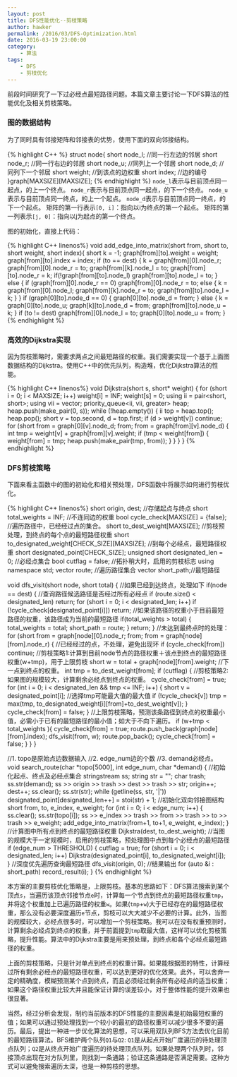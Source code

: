 ```yaml
---
layout: post
title: DFS性能优化--剪枝策略
author: hawker
permalink: /2016/03/DFS-Optimization.html
date: 2016-03-19 23:00:00
category:
    - 算法
tags:
    - DFS
    - 剪枝优化
---
```


前段时间研究了一下过必经点最短路径问题。本篇文章主要讨论一下DFS算法的性能优化及相关剪枝策略。

### 图的数据结构
为了同时具有邻接矩阵和邻接表的优势，使用下面的双向邻接结构。

{% highlight C++ %}
struct node{
    	short node_l;   //同一行左边的邻居
    	short node_r;   //同一行右边的邻居
    	short node_u;     //同列上一个邻居
    	short node_d;     //同列下一个邻居
    	short weight;     //到该点的边权重
    	short index;      //边的编号
}graph[MAXSIZE][MAXSIZE];
{% endhighlight %}
`node_l`表示与目前顶点同一起点，的上一个终点。
`node_r`表示与目前顶点同一起点，的下一个终点。
`node_u`表示与目前顶点同一终点，的上一个起点。
`node_d`表示与目前顶点同一终点，的下一个起点。
矩阵的第一行表示`[0, i]`：指向以i为终点的第一个起点。
矩阵的第一列表示`[j, 0]`：指向以j为起点的第一个终点。

图的初始化，直接上代码：
	
{% highlight C++ linenos%}
void add_edge_into_matrix(short from, short to, short weight, short index){
    short k = -1;
    graph[from][to].weight = weight;
    graph[from][to].index = index;
    if (to == dest) {
        k = graph[from][0].node_r;
        graph[from][0].node_r = to;
        graph[from][k].node_l = to;
        graph[from][to].node_r = k;
        if(!graph[from][to].node_l)  graph[from][to].node_l = to;
    } else {
        if (graph[from][0].node_r == 0)
            graph[from][0].node_r = to;
        else {
            k = graph[from][0].node_l;
            graph[from][k].node_r = to;
            graph[from][to].node_l = k;
        }
    }
    if (graph[0][to].node_d == 0) {
        graph[0][to].node_d = from;
    } else {
        k = graph[0][to].node_u;
        graph[k][to].node_d = from;
        graph[from][to].node_u = k;
    }
    if (to != dest)
        graph[from][0].node_l = to;
    graph[0][to].node_u = from;
}
{% endhighlight %}

### 高效的Dijkstra实现
因为剪枝策略时，需要求两点之间最短路径的权重。我们需要实现一个基于上面图数据结构的Dijkstra。使用C++中的优先队列，构造堆，优化Dijkstra算法的性能。

{% highlight C++ linenos%}
void Dijkstra(short s, short* weight) {
    for (short i = 0; i < MAXSIZE; i++)
        weight[i] = INF;
    weight[s] = 0;
    using ii = pair<short, short>;
    using vii = vector<ii>;
    priority_queue<ii, vii, greater<ii>> heap;
    heap.push(make_pair(0, s));
    while (!heap.empty()) {
        ii top = heap.top(); heap.pop();
        short v = top.second, d = top.first;
        if (d > weight[v]) continue;
        for (short from = graph[0][v].node_d; from; from = graph[from][v].node_d) {
            int tmp = weight[v] + graph[from][v].weight;
            if (tmp < weight[from]) {
                weight[from] = tmp;
                heap.push(make_pair(tmp, from));
            }
        }
    }
}
{% endhighlight %}

### DFS剪枝策略
下面来看主函数中的图的初始化和相关预处理，DFS函数中将展示如何进行剪枝优化。

{% highlight C++ linenos%}
short origin, dest; //存储起点与终点
short total_weights = INF;  //不连同边的权重
bool cycle_check[MAXSIZE] = {false};  //遍历路径中，已经经过点的集合。
short to_dest_weight[MAXSIZE];        //剪枝预处理，到终点的每个点的最短路径权重
short to_designated_weight[CHECK_SIZE][MAXSIZE]; //到每个必经点，最短路径权重
short designated_point[CHECK_SIZE]; unsigned short designated_len = 0; //必经点集合
bool cutflag = false;  //拓扑稍大时，启用的剪枝标志
using namespace std;
vector<short> route;   //遍历路径集合
vector<short> short_path;//最短路径

void dfs_visit(short node, short total) {
//如果已经到达终点，处理如下
    if(node == dest) {
        //查询路径候选路径是否经过所有必经点
        if (route.size() < designated_len) return;
        for (short i = 0; i < designated_len; i++)
                if (!cycle_check[designated_point[i]]) return;
        //如果该路径的权重小于目前最短路径的权重，该路径成为当前的最短路径
        if(total_weights > total) {
            total_weights = total;
            short_path = route;
        }
        return;
    }
//未达到最终点时的处理：
    for (short from = graph[node][0].node_r; from; from = graph[node][from].node_r)
    {
        //已经经过的点，不处理，避免出现环
        if (cycle_check[from]) continue;
        //剪枝策略1:计算到目前node节点的路径权重＋该点到终点的最短路径权重(w+tmp)，用于上限剪枝
        short w = total + graph[node][from].weight;
        //下一点到终点的权重。
        int tmp = to_dest_weight[from];
        if (cutflag) {
            //剪枝策略2: 如果图的规模较大，计算剩余必经点到终点的权重。
            cycle_check[from] = true;
            for (int i = 0; i < designated_len && tmp <= INF; i++) {
                short v = designated_point[i];
                //选择tmp可能最大值的最大值
                if (!cycle_check[v]) tmp = max(tmp, to_designated_weight[i][from]+to_dest_weight[v]);
            }
            cycle_check[from] = false;
        }
        //上限剪枝策略，预测该条路径到终点的权重最小值，必需小于已有的最短路径的最小值；如大于不向下遍历。
        if (w+tmp < total_weights ){
            cycle_check[from] = true;
            route.push_back(graph[node][from].index);
            dfs_visit(from, w);
            route.pop_back();
            cycle_check[from] = false;
        }
    }
}
	
//1. topo是原始点边数据输入
//2. edge_num边的个数
//3. demand必经点。
void search_route(char *topo[5000], int edge_num, char *demand)
{
    //初始化起点、终点及必经点集合
    stringstream ss;
    string str = ""; char trash;
    ss.str(demand);
    ss >> origin >> trash >> dest >> trash >> str;
    origin++;
    dest++;
    ss.clear(); ss.str(str);
    while (getline(ss, str, '|'))
        designated_point[designated_len++] = stoi(str) + 1;
	//初始化双向邻接图结构
    short from, to, e_index, e_weight;
    for (int i = 0; i < edge_num; i++) {
        ss.clear();
        ss.str(topo[i]);
        ss >> e_index >> trash >> from >> trash >> to >> trash >> e_weight;
        add_edge_into_matrix(from+1, to+1, e_weight, e_index);
    }
    //计算图中所有点到终点的最短路径权重
    Dijkstra(dest, to_dest_weight); 
    //当图的规模大于一定规模时，启用的剪枝策略，预处理图中点到每个必经点的最短路径
    if (edge_num > THRESHOLD) {
        cutflag = true;
        for (short i = 0; i < designated_len; i++)
             Dijkstra(designated_point[i], to_designated_weight[i]);
     }
	//深度优先遍历查询最短路径
    dfs_visit(origin, 0);
    //结果输出
    for (auto &i : short_path)
        record_result(i);
}
{% endhighlight %}

本方案的主要剪枝优化策略是，上限剪枝。基本的思路如下：DFS算法搜索到某个顶点`s`，当遍历该顶点邻接节点`e`时，计算每一个节点到终点的最短路径权重`tmp`，并将这个权重加上已遍历路径的权重`w`。如果(`tmp`+`w`)大于已经存在的最短路径权重，那么没有必要深度遍历`e`节点，剪枝可以大大减少不必要的计算。此外，当图的规模较大，必经点很多时，可以增加一个剪枝策略。我可以在没有权重预测时，计算剩余必经点到终点的权重，并于前面提到`tmp`取最大值，这样可以优化剪枝策略，提升性能。算法中的Dijkstra主要是用来预处理，到终点和各个必经点最短路径的权重。

上面的剪枝策略，只是针对单点到终点的权重计算。如果能根据图的特性，计算经过所有剩余必经点的最短路径权重，可以达到更好的优化效果。此外，可以舍弃一定的精确度，模糊预测某个点到终点，而且必须经过剩余所有必经点的适当权重；如果这个路径权重比较大并且能保证计算的误差较小，对于整体性能的提升效果也很显著。

当然，经过分析会发现，制约当前版本的DFS性能的主要因素是初始最短权重的值；如果可以通过预处理找到一个较小的最初的路径权重可以减少很多不要的遍历。最后，提出一种进一步优化算法的思想，可以采用双队列BFS方法去优化目前的最短路径算法。BFS维护两个队列`Q1`与`Q2`: `Q1`是从起点开始广度遍历的待处理顶点队列；`Q2`是从终点开始广度遍历的待处理顶点队列。如果处理两个队列时，邻接顶点出现在对方队列里，则找到一条通路；验证这条通路是否满足需要。这种方式可以避免搜索遍历太深，也是一种剪枝的思想。
	
